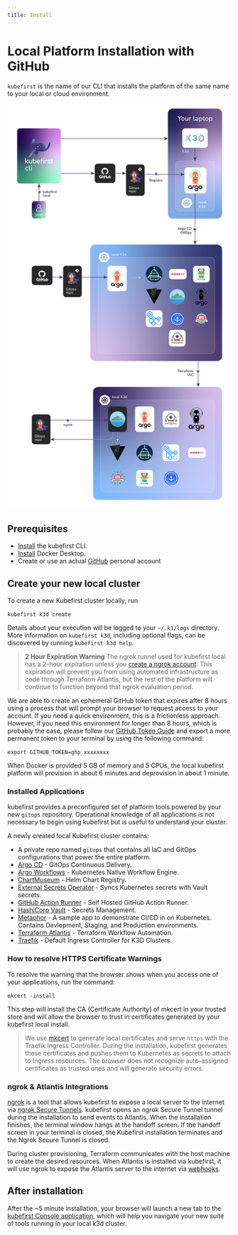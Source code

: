 ```yaml
---
title: Install
---
```


# Local Platform Installation with GitHub

`kubefirst` is the name of our CLI that installs the platform of the same name to your local or cloud environment.

![Kubefirst local installation diagram](../../../img/kubefirst/local/kubefirst-cluster-create.png)

## Prerequisites

- [Install](../overview.md#how-to-install-kubefirst-cli) the kubefirst CLI.
- [Install](https://docs.docker.com/get-docker/) Docker Desktop.
- Create or use an actual [GitHub](https://github.com) personal account

## Create your new local cluster

To create a new Kubefirst cluster locally, run

```shell
kubefirst k3d create
```

Details about your execution will be logged to your `~/.k1/logs` directory. More information on `kubefirst k3d`, including optional flags, can be discovered by running `kubefirst k3d help`.

<!-- TODO: [2.0] the above warning is being spiked actively to see if we can remove it from the system as a part of the 2.0 release. confirm when releasing. -->
> **2 Hour Expiration Warning**
> The ngrok tunnel used for kubefirst local has a 2-hour expiration unless you [create a ngrok account](https://dashboard.ngrok.com/signup). This expiration will prevent you from using automated infrastructure as code through Terraform Atlantis, but the rest of the platform will continue to function beyond that ngrok evaluation period.

We are able to create an ephemeral GitHub token that expires after 8 hours using a process that will prompt your browser to request access to your account. If you need a quick environment, this is a frictionless approach. However, if you need this environment for longer than 8 hours, which is probably the case, please follow our [GitHub Token Guide](../../../explore/github-token.md) and export a more permanent token to your terminal by using the following command:

```shell
export GITHUB_TOKEN=ghp_xxxxxxxx
```

When Docker is provided 5 GB of memory and 5 CPUs, the local kubefirst platform will provision in about 6 minutes and deprovision in about 1 minute.

### Installed Applications

kubefirst provides a preconfigured set of platform tools powered by your new `gitops` repository. Operational knowledge of all applications is not necessary to begin using kubefirst but is useful to understand your cluster.

A newly created local Kubefirst cluster contains:

- A private repo named `gitops` that contains all IaC and GitOps configurations that power the entire platform.
- [Argo CD](https://github.com/argoproj/argo-cd) - GitOps Continuous Delivery.
- [Argo Workflows](https://argoproj.github.io/argo-workflows/) - Kubernetes Native Workflow Engine.
- [ChartMuseum](https://github.com/helm/chartmuseum) - Helm Chart Registry.
- [External Secrets Operator](https://github.com/external-secrets/external-secrets) - Syncs Kubernetes secrets with Vault secrets.
- [GitHub Action Runner](https://github.com/features/actions) - Self Hosted GitHub Action Runner.
- [HashiCorp Vault](https://github.com/hashicorp/vault) - Secrets Management.
- [Metaphor](https://github.com/kubefirst/metaphor-frontend-template) - A sample app to demonstrate CI/CD in on Kubernetes. Contains Devlopment, Staging, and Production environments.
- [Terraform Atlantis](https://www.runatlantis.io/) - Terraform Workflow Automation.
- [Traefik](https://github.com/traefik/traefik) - Default Ingress Controller for K3D Clusters.

### How to resolve HTTPS Certificate Warnings

To resolve the warning that the browser shows when you access one of your applications, run the command:

```shell
mkcert -install
```

This step will install the CA (Certificate Authority) of mkcert in your trusted store and will allow the browser to trust in certificates generated by your kubefirst local install.

> We use [mkcert](https://github.com/FiloSottile/mkcert) to generate local certificates and serve `https` with the Traefik Ingress Controller. During the installation, kubefirst generates these certificates and pushes them to Kubernetes as secrets to attach to Ingress resources. The browser does not recognize auto-assigned certificates as trusted ones and will generate security errors.

### ngrok & Atlantis Integrations

<!-- TODO: 2.0 - check the legitimacy of the above before releasing docs -->
[ngrok](https://ngrok.com/) is a tool that allows kubefirst to expose a local server to the internet via [ngrok Secure Tunnels](https://ngrok.com/docs/secure-tunnels/). kubefirst opens an ngrok Secure Tunnel tunnel during the installation to send events to Atlantis. When the installation finishes, the terminal window hangs at the handoff screen. If the handoff screen in your terminal is closed, the Kubefirst installation terminates and the Ngrok Secure Tunnel is closed.

During cluster provisioning, Terraform communicates with the host machine to create the desired resources. When Atlantis is installed via kubefirst, it will use ngrok to expose the Atlantis server to the internet via [webhooks](https://zapier.com/blog/what-are-webhooks/).

## After installation

After the ~5 minute installation, your browser will launch a new tab to the [kubefirst Console application](https://github.com/kubefirst/console), which will help you navigate your new suite of tools running in your local k3d cluster.
